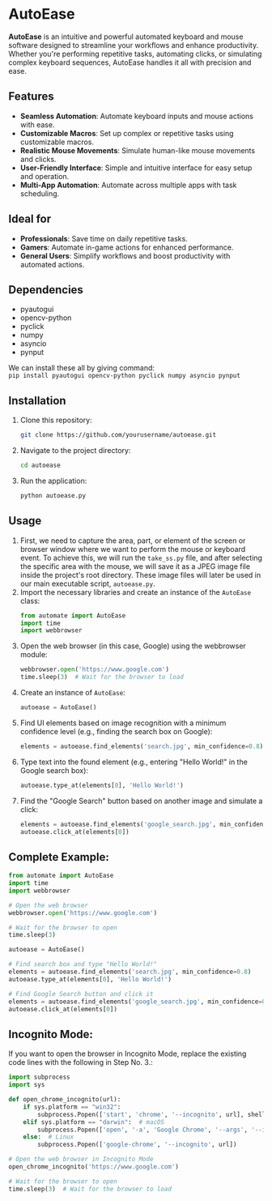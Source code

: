 # AutoEase

**AutoEase** is an intuitive and powerful automated keyboard and mouse software designed to streamline your workflows and enhance productivity. Whether you're performing repetitive tasks, automating clicks, or simulating complex keyboard sequences, AutoEase handles it all with precision and ease.

## Features

- **Seamless Automation**: Automate keyboard inputs and mouse actions with ease.
- **Customizable Macros**: Set up complex or repetitive tasks using customizable macros.
- **Realistic Mouse Movements**: Simulate human-like mouse movements and clicks.
- **User-Friendly Interface**: Simple and intuitive interface for easy setup and operation.
- **Multi-App Automation**: Automate across multiple apps with task scheduling.

## Ideal for

- **Professionals**: Save time on daily repetitive tasks.
- **Gamers**: Automate in-game actions for enhanced performance.
- **General Users**: Simplify workflows and boost productivity with automated actions.

## Dependencies
* pyautogui
* opencv-python
* pyclick
* numpy
* asyncio
* pynput

We can install these all by giving command: <br />
` pip install pyautogui opencv-python pyclick numpy asyncio pynput `

## Installation

1. Clone this repository:
   ```bash
   git clone https://github.com/yourusername/autoease.git
2. Navigate to the project directory:
   ```bash
   cd autoease
3. Run the application:
   ```bash
   python autoease.py

## Usage

1. First, we need to capture the area, part, or element of the screen or browser window where we want to perform the mouse or keyboard event. To achieve this, we will run the ` take_ss.py ` file, and after selecting the specific area with the mouse, we will save it as a JPEG image file inside the project's root directory. These image files will later be used in our main executable script, ` autoease.py `.
2. Import the necessary libraries and create an instance of the `AutoEase` class:
   ```python
   from automate import AutoEase
   import time
   import webbrowser
3. Open the web browser (in this case, Google) using the webbrowser module:
   ```python
   webbrowser.open('https://www.google.com')
   time.sleep(3)  # Wait for the browser to load
4. Create an instance of ` AutoEase `:
   ```python
   autoease = AutoEase()
5. Find UI elements based on image recognition with a minimum confidence level (e.g., finding the search box on Google):
   ```python
   elements = autoease.find_elements('search.jpg', min_confidence=0.8)
6. Type text into the found element (e.g., entering "Hello World!" in the Google search box):
   ```python
   autoease.type_at(elements[0], 'Hello World!')
7. Find the "Google Search" button based on another image and simulate a click:
   ```python
   elements = autoease.find_elements('google_search.jpg', min_confidence=0.8)
   autoease.click_at(elements[0])

## Complete Example:

```python
from automate import AutoEase
import time
import webbrowser

# Open the web browser
webbrowser.open('https://www.google.com')

# Wait for the browser to open
time.sleep(3)

autoease = AutoEase()

# Find search box and type "Hello World!"
elements = autoease.find_elements('search.jpg', min_confidence=0.8)
autoease.type_at(elements[0], 'Hello World!')

# Find Google Search button and click it
elements = autoease.find_elements('google_search.jpg', min_confidence=0.8)
autoease.click_at(elements[0])
```

## Incognito Mode:

If you want to open the browser in Incognito Mode, replace the existing code lines with the following in Step No. 3.:

```python
import subprocess
import sys

def open_chrome_incognito(url):
    if sys.platform == "win32":
        subprocess.Popen(['start', 'chrome', '--incognito', url], shell=True)
    elif sys.platform == "darwin":  # macOS
        subprocess.Popen(['open', '-a', 'Google Chrome', '--args', '--incognito', url])
    else:  # Linux
        subprocess.Popen(['google-chrome', '--incognito', url])

# Open the web browser in Incognito Mode
open_chrome_incognito('https://www.google.com')

# Wait for the browser to open
time.sleep(3)  # Wait for the browser to load
```
